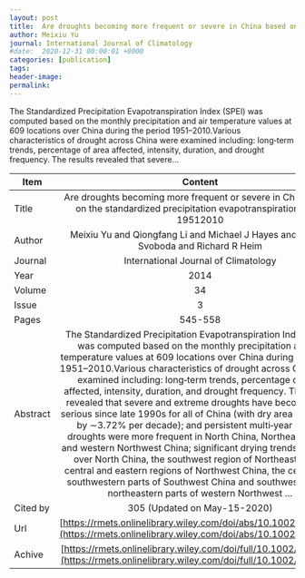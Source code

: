 ```yaml
---
layout: post
title:  Are droughts becoming more frequent or severe in China based on the standardized precipitation evapotranspiration index 19512010
author: Meixiu Yu
journal: International Journal of Climatology
#date:  2020-12-31 00:00:01 +0000
categories: [publication]
tags: 
header-image: 
permalink: 
---
```

The Standardized Precipitation Evapotranspiration Index (SPEI) was computed based on the monthly precipitation and air temperature values at 609 locations over China during the period 1951–2010.Various characteristics of drought across China were examined including: long‐term trends, percentage of area affected, intensity, duration, and drought frequency. The results revealed that severe...
<!--the above is the excerpt-->
<!--more-->
<!--the following is the text-->


| Item           | Content    |
| ---------------|:-----------:|
| Title          | Are droughts becoming more frequent or severe in China based on the standardized precipitation evapotranspiration index 19512010     |
| Author         | Meixiu Yu and Qiongfang Li and Michael J Hayes and Mark D Svoboda and Richard R Heim    |
| Journal        | International Journal of Climatology   |
| Year           | 2014      |
| Volume         | 34	   |
| Issue          | 3	   |
| Pages          | 545-558	   |
| Abstract       | The Standardized Precipitation Evapotranspiration Index (SPEI) was computed based on the monthly precipitation and air temperature values at 609 locations over China during the period 1951–2010.Various characteristics of drought across China were examined including: long‐term trends, percentage of area affected, intensity, duration, and drought frequency. The results revealed that severe and extreme droughts have become more serious since late 1990s for all of China (with dry area increasing by ∼3.72% per decade); and persistent multi‐year severe droughts were more frequent in North China, Northeast China, and western Northwest China; significant drying trends occurred over North China, the southwest region of Northeast China, central and eastern regions of Northwest China, the central and southwestern parts of Southwest China and southwestern and northeastern parts of western Northwest …	 |
| Cited by			 | 305 (Updated on May-15-2020)   |
| Url  					 | [https://rmets.onlinelibrary.wiley.com/doi/abs/10.1002/joc.3701](https://rmets.onlinelibrary.wiley.com/doi/abs/10.1002/joc.3701)		   |
| Achive 	       | [https://rmets.onlinelibrary.wiley.com/doi/full/10.1002/joc.3701](https://rmets.onlinelibrary.wiley.com/doi/full/10.1002/joc.3701)		 |


